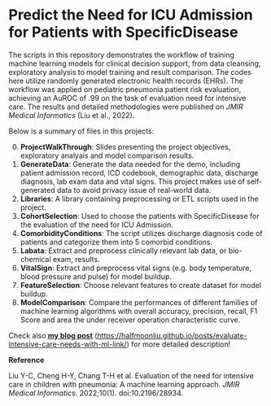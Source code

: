 # Predict the Need for ICU Admission for Patients with SpecificDisease

The scripts in this repository demonstrates the workflow of training machine learning models for clinical decision support, from data cleansing, exploratory analysis to model training and result comparison. The codes here utilize randomly generated electronic health records (EHRs). The workflow was applied on pediatric pneumonia patient risk evaluation, achieving an AuROC of .99 on the task of evaluation need for intensive care. The results and detailed methodologies were published on *JMIR Medical Informatics* (Liu et al., 2022).

Below is a summary of files in this projects:

0. __**ProjectWalkThrough**__: Slides presenting the project objectives, exploratory analyais and model comparison results.
1. __**GenerateData**__: Generate the data needed for the demo, including patient admission record, ICD codebook, demographic data, discharge diagnosis, lab exam data and vital signs.                          This project makes use of self-generated data to avoid privacy issue of real-world data.
2. __**Libraries**__: A library containing preprocessing or ETL scripts used in the project.
3. __**CohortSelection**__: Used to choose the patients with SpecificDisease for the evaluation of the need for ICU Admission.
4. __**ComorbidityConditions**__: The script utilizes discharge diagnosis code of patients and categorize them into 5 comorbid conditions.
5. __**Labata**__: Extract and preprocess clinically relevant lab data, or bio-chemical exam, results.
6. __**VitalSign**__: Extract and preprocess vital signs (e.g. body temperature, blood pressure and pulse) for model buildup.
7. __**FeatureSelection**__: Choose relevant features to create dataset for model buildup.
8. __**ModelComparison**__: Compare the performances of different families of machine learning algorithms with overall accuracy, precision, recall, F1 Score and area the under receiver operation characteristic curve.

 Check also __<ins>my blog post</ins>__ (https://halfmoonliu.github.io/posts/evaluate-intensive-care-needs-with-ml-link/) for more detailed description!

**Reference**

Liu Y-C, Cheng H-Y, Chang T-H et al. Evaluation of the need for intensive care in children with pneumonia: A machine learning approach. *JMIR Medical Informatics*. 2022;10(1). doi:10.2196/28934.

